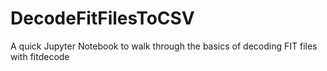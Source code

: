 # DecodeFitFilesToCSV
A quick Jupyter Notebook to walk through the basics of decoding FIT files with fitdecode
